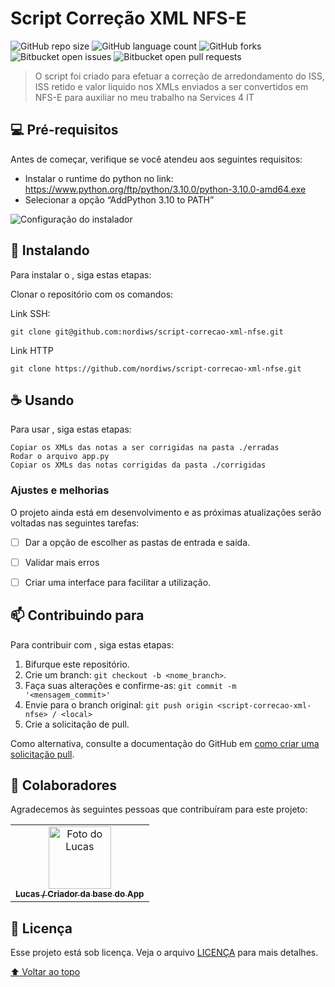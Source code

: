# Script Correção XML NFS-E

![GitHub repo size](https://img.shields.io/github/repo-size/nordiws/script-correcao-xml-nfse?style=for-the-badge)
![GitHub language count](https://img.shields.io/github/languages/count/nordiws/script-correcao-xml-nfse?style=for-the-badge)
![GitHub forks](https://img.shields.io/github/forks/nordiws/script-correcao-xml-nfse?style=for-the-badge)
![Bitbucket open issues](https://img.shields.io/bitbucket/issues/nordiws/script-correcao-xml-nfse?style=for-the-badge)
![Bitbucket open pull requests](https://img.shields.io/bitbucket/pr-raw/nordiws/script-correcao-xml-nfse?style=for-the-badge)

> O script foi criado para efetuar a correção de arredondamento do ISS, ISS retido e valor liquido nos XMLs enviados a ser convertidos em NFS-E para auxiliar no meu trabalho na Services 4 IT

## 💻 Pré-requisitos

Antes de começar, verifique se você atendeu aos seguintes requisitos:
<!---Estes são apenas requisitos de exemplo. Adicionar, duplicar ou remover conforme necessário--->
* Instalar o runtime do python no link: https://www.python.org/ftp/python/3.10.0/python-3.10.0-amd64.exe
* Selecionar a opção “AddPython 3.10 to PATH”
 <img src="python_inst.jpg" alt="Configuração do instalador">


## 🚀 Instalando <script-correcao-xml-nfse>

Para instalar o <script-correcao-xml-nfse>, siga estas etapas:

Clonar o repositório com os comandos:

Link SSH:
```
git clone git@github.com:nordiws/script-correcao-xml-nfse.git
```

Link HTTP
```
git clone https://github.com/nordiws/script-correcao-xml-nfse.git
```

## ☕ Usando <script-correcao-xml-nfse>

Para usar <script-correcao-xml-nfse>, siga estas etapas:

```
Copiar os XMLs das notas a ser corrigidas na pasta ./erradas
Rodar o arquivo app.py
Copiar os XMLs das notas corrigidas da pasta ./corrigidas
```



### Ajustes e melhorias

O projeto ainda está em desenvolvimento e as próximas atualizações serão voltadas nas seguintes tarefas:

- [ ] Dar a opção de escolher as pastas de entrada e saída.
- [ ] Validar mais erros
- [ ] Criar uma interface para facilitar a utilização.


## 📫 Contribuindo para <script-correcao-xml-nfse>
<!---Se o seu README for longo ou se você tiver algum processo ou etapas específicas que deseja que os contribuidores sigam, considere a criação de um arquivo CONTRIBUTING.md separado--->
Para contribuir com <script-correcao-xml-nfse>, siga estas etapas:

1. Bifurque este repositório.
2. Crie um branch: `git checkout -b <nome_branch>`.
3. Faça suas alterações e confirme-as: `git commit -m '<mensagem_commit>'`
4. Envie para o branch original: `git push origin <script-correcao-xml-nfse> / <local>`
5. Crie a solicitação de pull.

Como alternativa, consulte a documentação do GitHub em [como criar uma solicitação pull](https://help.github.com/en/github/collaborating-with-issues-and-pull-requests/creating-a-pull-request).

## 🤝 Colaboradores

Agradecemos às seguintes pessoas que contribuíram para este projeto:

<table>
  <tr>
    <td align="center">
      <a href="#">
        <img src="https://avatars3.githubusercontent.com/" width="100px;" alt="Foto do Lucas"/><br>
        <sub>
          <b>Lucas / Criador da base do App</b>
        </sub>
      </a>
    </td>
</table>

## 📝 Licença

Esse projeto está sob licença. Veja o arquivo [LICENÇA](LICENSE.md) para mais detalhes.

[⬆ Voltar ao topo](#script-correcao-xml-nfse)<br>